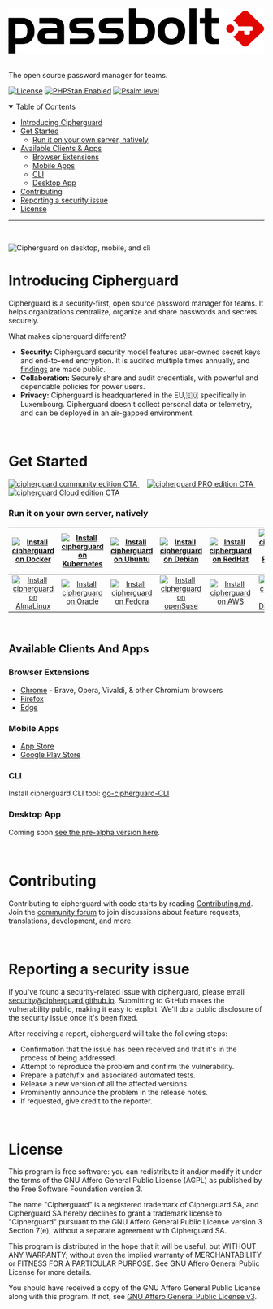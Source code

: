<picture>
  <source media="(prefers-color-scheme: dark)" srcset="https://github.com/cipherguard/cipherguard_styleguide/blob/master/src/img/logo/logo_white.svg">
  <source media="(prefers-color-scheme: light)" srcset="https://github.com/cipherguard/cipherguard_styleguide/blob/master/src/img/logo/logo.svg">
  <img alt="cipherguard-logo" src="https://github.com/cipherguard/cipherguard_styleguide/blob/master/src/img/logo/logo.svg">
</picture>
<br>
<br>

The open source password manager for teams.

[![License](https://img.shields.io/github/license/cipherguard/cipherguard)](LICENSE.txt)
[![PHPStan Enabled](https://img.shields.io/badge/PHPStan-level%206-brightgreen.svg?style=flat)](https://github.com/phpstan/phpstan)
[![Psalm level](https://img.shields.io/badge/Psalm-level%204-brightgreen.svg?style=flat)](https://psalm.dev/)


<details open="open">
<summary>Table of Contents</summary>

- [Introducing Cipherguard](#introducing-cipherguard)
- [Get Started](#get-started)
  - [Run it on your own server, natively](#run-it-on-your-own-server-natively)
- [Available Clients & Apps](#available-clients-and-apps)
  - [Browser Extensions](#browser-extensions)
  - [Mobile Apps](#mobile-apps)
  - [CLI](#cli)
  - [Desktop App](#desktop-app)
- [Contributing](#contributing)
- [Reporting a security issue](#reporting-a-security-issue)
- [License](#license)

</details>

---
<br>

![Cipherguard on desktop, mobile, and cli](https://github.com/cipherguard/cipherguard-links/blob/main/assets/readme/cipherguard-insitu.png)

# Introducing Cipherguard

Cipherguard is a security-first, open source password manager for teams. It helps organizations centralize, organize and share passwords and secrets securely.

What makes cipherguard different?
- **Security:** Cipherguard security model features user-owned secret keys and end-to-end encryption. It is audited multiple times annually, and [findings](https://help.cipherguard.github.io/faq/security/code-review) are made public.
- **Collaboration:** Securely share and audit credentials, with powerful and dependable policies for power users.
- **Privacy:** Cipherguard is headquartered in the EU,:european_union: specifically in Luxembourg. Cipherguard doesn't collect personal data or telemetry, and can be deployed in an air-gapped environment.

<br>

# Get Started

<a href="https://www.cipherguard.github.io/ce/">
<picture>
  <source media="(prefers-color-scheme: dark)" srcset="https://github.com/cipherguard/cipherguard-links/blob/main/assets/readme/cipherguard-CE-cta-light.png">
  <source media="(prefers-color-scheme: light)" srcset="https://github.com/cipherguard/cipherguard-links/blob/main/assets/readme/cipherguard-CE-cta-dark.png">
  <img alt="cipherguard community edition CTA" src="https://github.com/cipherguard/cipherguard-links/blob/main/assets/readme/cipherguard-CE-cta-dark.png">
</picture>
</a>
&nbsp; &nbsp;
<a href="https://www.cipherguard.github.io/contact/pro/free-trial">
<picture>
  <source media="(prefers-color-scheme: dark)" srcset="https://github.com/cipherguard/cipherguard-links/blob/main/assets/readme/cipherguard-pro-cta-light.png">
  <source media="(prefers-color-scheme: light)" srcset="https://github.com/cipherguard/cipherguard-links/blob/main/assets/readme/cipherguard-pro-cta-dark.png">
  <img alt="cipherguard PRO edition CTA" src="https://github.com/cipherguard/cipherguard-links/blob/main/assets/readme/cipherguard-pro-cta-dark.png">
</picture>
</a>
&nbsp; &nbsp;
<a href="https://www.cipherguard.github.io/cloud/signup">
<picture>
  <source media="(prefers-color-scheme: dark)" srcset="https://github.com/cipherguard/cipherguard-links/blob/main/assets/readme/cipherguard-cloud-cta-light.png">
  <source media="(prefers-color-scheme: light)" srcset="https://github.com/cipherguard/cipherguard-links/blob/main/assets/readme/cipherguard-cloud-cta-dark.png">
  <img alt="cipherguard Cloud edition CTA" src="https://github.com/cipherguard/cipherguard-links/blob/main/assets/readme/cipherguard-cloud-cta-dark.png">
</picture>
</a>
<br>

### Run it on your own server, natively

|[![Install cipherguard on Docker](https://github.com/cipherguard/cipherguard-links/blob/main/assets/readme/docker-icon.svg)](https://www.cipherguard.github.io/ce/docker) | [![Install cipherguard on Kubernetes](https://github.com/cipherguard/cipherguard-links/blob/main/assets/readme/kubernetes-icon.svg)](https://www.cipherguard.github.io/ce/kubernetes) | [![Install cipherguard on Ubuntu](https://github.com/cipherguard/cipherguard-links/blob/main/assets/readme/ubuntu-icon.svg)](https://www.cipherguard.github.io/ce/ubuntu) |[![Install cipherguard on Debian](https://github.com/cipherguard/cipherguard-links/blob/main/assets/readme/debian-icon.svg)](https://www.cipherguard.github.io/ce/debian) | [![Install cipherguard on RedHat](https://github.com/cipherguard/cipherguard-links/blob/main/assets/readme/Redhat-icon.svg)](https://www.cipherguard.github.io/ce/redhat) | [![Install cipherguard on Raspberry Pi](https://github.com/cipherguard/cipherguard-links/blob/main/assets/readme/raspberry-pi-icon.svg)](https://www.cipherguard.github.io/ce/raspberry)  | [![Install cipherguard on RockyLinux](https://github.com/cipherguard/cipherguard-links/blob/main/assets/readme/rockylinux-icon.svg)](https://www.cipherguard.github.io/ce/rockylinux) |
|:--:|:--:|:--:|:--:|:--:|:--:|:--:|
| [![Install cipherguard on AlmaLinux](https://github.com/cipherguard/cipherguard-links/blob/main/assets/readme/almalinux-icon.svg)](https://www.cipherguard.github.io/ce/almalinux) | [![Install cipherguard on Oracle](https://github.com/cipherguard/cipherguard-links/blob/main/assets/readme/oracle-icon.svg)](https://www.cipherguard.github.io/ce/oracle)  | [![Install cipherguard on Fedora](https://github.com/cipherguard/cipherguard-links/blob/main/assets/readme/fedora-icon.svg)](https://www.cipherguard.github.io/ce/fedora) | [![Install cipherguard on openSuse](https://github.com/cipherguard/cipherguard-links/blob/main/assets/readme/openSUSE-icon.svg)](https://www.cipherguard.github.io/ce/opensuse)  | [![Install cipherguard on AWS](https://github.com/cipherguard/cipherguard-links/blob/main/assets/readme/AWS-icon.svg)](https://www.cipherguard.github.io/ce/aws) |  [![Install cipherguard on DigitalOcean](https://github.com/cipherguard/cipherguard-links/blob/main/assets/readme/digitalocean-icon.svg)](https://www.cipherguard.github.io/ce/digitalocean) | [![Install cipherguard on CentOS](https://github.com/cipherguard/cipherguard-links/blob/main/assets/readme/centos-icon.svg)](https://www.cipherguard.github.io/ce/centos) |

<br>

## Available Clients And Apps

### Browser Extensions

- [Chrome](https://chrome.google.com/webstore/detail/cipherguard-open-source-pass/didegimhafipceonhjepacocaffmoppf) - Brave, Opera, Vivaldi, & other Chromium browsers
- [Firefox](https://addons.mozilla.org/en-US/firefox/addon/cipherguard/)
- [Edge](https://microsoftedge.microsoft.com/addons/detail/cipherguard-open-source-pa/ljeppgjhohmhpbdhjjjbiflabdgfkhpo)

### Mobile Apps

- [App Store](https://apps.apple.com/nz/app/cipherguard-password-manager/id1569629432)
- [Google Play Store](https://play.google.com/store/apps/details?id=com.cipherguard.mobile.android)

### CLI

Install cipherguard CLI tool: [go-cipherguard-CLI](https://github.com/cipherguard/go-cipherguard-cli)

### Desktop App
Coming soon [see the pre-alpha version here](https://github.com/cipherguard/cipherguard-windows).

<br>

# Contributing

Contributing to cipherguard with code starts by reading [Contributing.md](https://github.com/cipherguard/cipherguard_api/blob/master/CONTRIBUTING.md). Join the [community forum](https://community.cipherguard.github.io) to join discussions about feature requests, translations, development, and more.

<br>

# Reporting a security issue

If you've found a security-related issue with cipherguard, please email [security@cipherguard.github.io](mailto:security@cipherguard.github.io). Submitting to GitHub makes the vulnerability public, making it easy to exploit. We'll do a public disclosure of the security issue once it's been fixed.

After receiving a report, cipherguard will take the following steps:

- Confirmation that the issue has been received and that it's in the process of being addressed.
- Attempt to reproduce the problem and confirm the vulnerability.
- Prepare a patch/fix and associated automated tests.
- Release a new version of all the affected versions.
- Prominently announce the problem in the release notes.
- If requested, give credit to the reporter.

<br>

# License

This program is free software: you can redistribute it and/or modify it under the terms of the GNU Affero General Public License (AGPL) as published by the Free Software Foundation version 3.

The name "Cipherguard" is a registered trademark of Cipherguard SA, and Cipherguard SA hereby declines to grant a trademark license to "Cipherguard" pursuant to the GNU Affero General Public License version 3 Section 7(e), without a separate agreement with Cipherguard SA.

This program is distributed in the hope that it will be useful, but WITHOUT ANY WARRANTY; without even the implied warranty of MERCHANTABILITY or FITNESS FOR A PARTICULAR PURPOSE. See GNU Affero General Public License for more details.

You should have received a copy of the GNU Affero General Public License along with this program. If not, see [GNU Affero General Public License v3](https://www.gnu.org/licenses/agpl-3.0.html).
